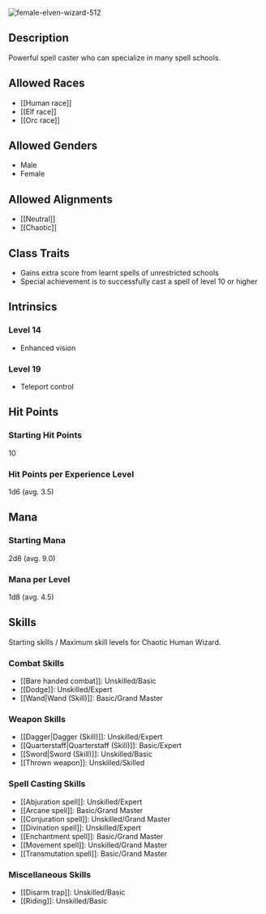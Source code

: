 ![female-elven-wizard-512](https://github.com/hyvanmielenpelit/GnollHack/assets/16661034/27b4f84a-e3dc-42b0-869e-2b8296242b61)


## Description
Powerful spell caster who can specialize in many spell schools.


## Allowed Races
- [[Human race]]
- [[Elf race]]
- [[Orc race]]


## Allowed Genders
- Male
- Female


## Allowed Alignments
- [[Neutral]]
- [[Chaotic]]


## Class Traits
- Gains extra score from learnt spells of unrestricted schools
- Special achievement is to successfully cast a spell of level 10 or higher


## Intrinsics
### Level 14
- Enhanced vision


### Level 19
- Teleport control


## Hit Points
### Starting Hit Points


10


### Hit Points per Experience Level


1d6 (avg. 3.5)



## Mana
### Starting Mana


2d8 (avg. 9.0)


### Mana per Level


1d8 (avg. 4.5)



## Skills
Starting skills / Maximum skill levels for Chaotic Human Wizard. 


### Combat Skills 
- [[Bare handed combat]]: Unskilled/Basic 
- [[Dodge]]: Unskilled/Expert
- [[Wand|Wand (Skill)]]: Basic/Grand Master


### Weapon Skills 
- [[Dagger|Dagger (Skill)]]: Unskilled/Expert 
- [[Quarterstaff|Quarterstaff (Skill)]]: Basic/Expert 
- [[Sword|Sword (Skill)]]: Unskilled/Basic
- [[Thrown weapon]]: Unskilled/Skilled 


### Spell Casting Skills 
- [[Abjuration spell]]: Unskilled/Expert
- [[Arcane spell]]: Basic/Grand Master
- [[Conjuration spell]]: Unskilled/Grand Master
- [[Divination spell]]: Unskilled/Expert
- [[Enchantment spell]]: Basic/Grand Master
- [[Movement spell]]: Unskilled/Grand Master
- [[Transmutation spell]]: Basic/Grand Master


### Miscellaneous Skills
- [[Disarm trap]]: Unskilled/Basic
- [[Riding]]: Unskilled/Basic